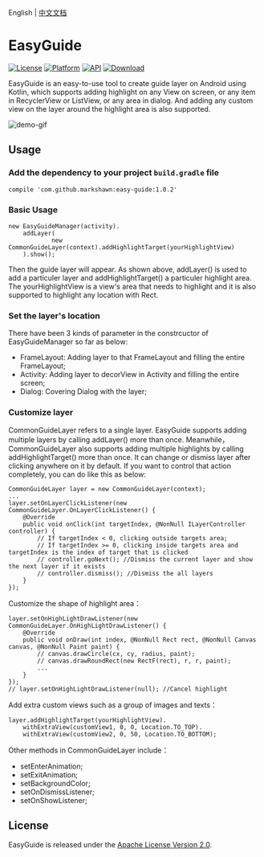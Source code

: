 English  |  [中文文档](README_cn.md)

# EasyGuide
[![License](https://img.shields.io/badge/License-Apache%202.0-blue.svg)](https://opensource.org/licenses/Apache-2.0)
[![Platform](https://img.shields.io/badge/platform-android-green.svg)](http://developer.android.com/index.html)
[![API](https://img.shields.io/badge/API-11%2B-brightgreen.svg?style=flat)](https://android-arsenal.com/api?level=11)
[![Download](https://api.bintray.com/packages/markshawn/com.github.markshawn/easy-guide/images/download.svg)](https://bintray.com/markshawn/com.github.markshawn/easy-guide/_latestVersion)

EasyGuide is an easy-to-use tool to create guide layer on Android using Kotlin, which supports adding highlight on any View on screen, or any item in RecyclerView or ListView, or any area in dialog. And adding any custom view on the layer around the highlight area is also supported.

![demo-gif](https://github.com/Marksss/easy-guide-android/blob/master/gif/demo.gif)
## Usage
### Add the dependency to your project `build.gradle` file
```compile 'com.github.markshawn:easy-guide:1.0.2'```
### Basic Usage
```
new EasyGuideManager(activity).
    addLayer(
            new CommonGuideLayer(context).addHighlightTarget(yourHighlightView)
    ).show();
```
Then the guide layer will appear. As shown above, addLayer() is used to add a particuler layer and addHighlightTarget() a particuler highlight area. The yourHighlightView is a view's area that needs to highlight and it is also supported to highlight any location with Rect.
### Set the layer's location
There have been 3 kinds of parameter in the constrcuctor of EasyGuideManager so far as below:
 - FrameLayout:
 Adding layer to that FrameLayout and filling the entire FrameLayout;
 - Activity:
 Adding layer to decorView in Activity and filling the entire screen;
 - Dialog:
 Covering Dialog with the layer;
### Customize layer
CommonGuideLayer refers to a single layer. EasyGuide supports adding multiple layers by calling addLayer() more than once. Meanwhile，CommonGuideLayer also supports adding multiple highlights by calling addHighlightTarget() more than once. It can change or dismiss layer after clicking anywhere on it by default. If you want to control that action completely, you can do like this as below:
```
CommonGuideLayer layer = new CommonGuideLayer(context);
...
layer.setOnLayerClickListener(new CommonGuideLayer.OnLayerClickListener() {
    @Override
    public void onClick(int targetIndex, @NonNull ILayerController controller) {
        // If targetIndex < 0, clicking outside targets area;
        // If targetIndex >= 0, clicking inside targets area and targetIndex is the index of target that is clicked
        // controller.goNext(); //Dismiss the current layer and show the next layer if it exists
        // controller.dismiss(); //Dismiss the all layers
    }
});
```
Customize the shape of highlight area：
```
layer.setOnHighLightDrawListener(new CommonGuideLayer.OnHighLightDrawListener() {
    @Override
    public void onDraw(int index, @NonNull Rect rect, @NonNull Canvas canvas, @NonNull Paint paint) {
        // canvas.drawCircle(cx, cy, radius, paint);
        // canvas.drawRoundRect(new RectF(rect), r, r, paint);
        ...
    }
});
// layer.setOnHighLightDrawListener(null); //Cancel highlight
```
Add extra custom views such as a group of images and texts：
```
layer.addHighlightTarget(yourHighlightView).
    withExtraView(customView1, 0, 0, Location.TO_TOP).
    withExtraView(customView2, 0, 50, Location.TO_BOTTOM);
```
Other methods in CommonGuideLayer include：
 - setEnterAnimation;
 - setExitAnimation;
 - setBackgroundColor;
 - setOnDismissListener;
 - setOnShowListener;
## License
EasyGuide is released under the [Apache License Version 2.0](LICENSE).